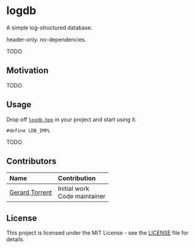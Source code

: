 # logdb

A simple log-structured database.

header-only. no-dependencies.

TODO

## Motivation

TODO

## Usage

Drop off [`logdb.hpp`](logdb.hpp) in your project and start using it.

`#define LDB_IMPL`

TODO

## Contributors

| Name | Contribution |
|:-----|:-------------|
| [Gerard Torrent](https://github.com/torrentg/) | Initial work<br/>Code maintainer|

## License

This project is licensed under the MIT License - see the [LICENSE](LICENSE) file for details.
